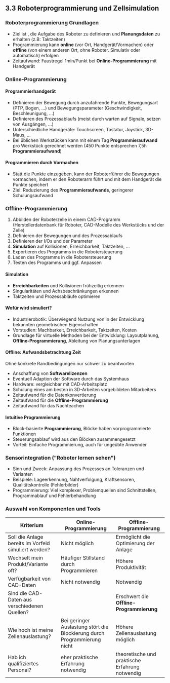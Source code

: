 ## 3.3 Roboterprogrammierung und Zellsimulation

### Roboterprogrammierung Grundlagen

- Ziel ist , die Aufgabe des Roboter zu definieren und **Planungsdaten** zu erhalten (z.B: Taktzeiten)
- Programmierung kann **online** (vor Ort, Handgerät/Vormachen) oder **offline** (von einem anderen Ort, ohne Roboter. Simulativ oder automatisch) erfolgen
- Zeitaufwand: Faustregel 1min/Punkt bei **Online-Programmierung** mit Handgerät

### Online-Programmierung

#### Programmierhandgerät

- Definieren der Bewegung durch anzufahrende Punkte, Bewegungsart (PTP, Bogen, ...) und Bewegungsparameter (Geschwindigkeit, Beschleunigung, ...)
- Definieren des Prozessablaufs (meist durch warten auf Signale, setzen von Ausgängen, ...)
- Unterschiedliche Handgeräte: Touchscreen, Tastatur, Joystick, 3D-Maus, ...
- Bei üblichen Werkstücken kann mit einem Tag **Programmieraufwand** pro Werkstück gerechnet werden (450 Punkte entsprechen 7,5h **Programmieraufwand**)

#### Programmieren durch Vormachen

- Statt die Punkte einzugeben, kann der Roboterführer die Bewegungen vormachen, indem er den Roboterarm führt und mit dem Handgerät die Punkte speichert
- Ziel: Reduzierung des **Programmieraufwands**, geringerer Schulungsaufwand

### Offline-Programmierung

1. Abbilden der Roboterzelle in einem CAD-Programm (Herstellerdatenbank für Roboter, CAD-Modelle des Werkstücks und der Zelle)
1. Definieren der Bewegungen und des Prozessablaufs
1. Definieren der I/Os und der Parameter
1. **Simulation** auf Kollisionen, Erreichbarkeit, Taktzeiten, ...
1. Exportieren des Programms in die Robotersteuerung
1. Laden des Programms in die Robotersteuerung
1. Testen des Programms und ggf. Anpassen

#### Simulation

- **Erreichbarkeiten** und Kollisionen frühzeitig erkennen
- Singularitäten und Achsbeschränkungen erkennen
- Taktzeiten und Prozessabläufe optimieren

#### Wofür wird simuliert?

- Industrierobotik: Überwiegend Nutzung von in der Entwicklung bekannten geometrischen Eigenschaften
- Vorstudien: Machbarkeit, Erreichbarkeit, Taktzeiten, Kosten
- Grundlage für virtuelle Methoden bei der Entwicklung: Layoutplanung, **Offline-Programmierung**, Ableitung von Planungsunterlagen

#### Offline: Aufwandsbetrachtung Zeit

Ohne konkrete Randbedingungen nur schwer zu beantworten

- Anschaffung von **Softwarelizenzen**
- Eventuell Adaption der Software durch das Systemhaus
- Hardware: vergleichbar mit CAD-Arbeitsplatz
- Schulung eines am besten in 3D-Arbeiten vorgebildeten Mitarbeiters
- Zeitaufwand für die Datenkonvertierung
- Zeitaufwand für die **Offline-Programmierung**
- Zeitaufwand für das Nachteachen

#### Intuitive Programmierung

- Block-basierte **Programmierung**, Blöcke haben vorprogrammierte Funktionen
- Steuerungsablauf wird aus den Blöcken zusammengesetzt
- Vorteil: Einfache Programmierung, auch für ungeübte Anwender

### Sensorintegration ("Roboter lernen sehen")

- Sinn und Zweck: Anpassung des Prozesses an Toleranzen und Varianten
- Beispiele: Lageerkennung, Nahtverfolgung, Kraftsensoren, Qualitätskontrolle (Fehlerbilder)
- Programmierung: Viel komplexer, Problemquellen sind Schnittstellen, Programmablauf und Fehlerbehandlung

### Auswahl von Komponenten und Tools

| Kriterium | **Online-Programmierung** | **Offline-Programmierung** |
| --- | --- | --- |
| Soll die Anlage bereits im Vorfeld simuliert werden? | Nicht möglich | Ermöglicht die Optimierung der Anlage |
| Wechselt mein Produkt/Variante oft? | Häufiger Stillstand durch Programmieren | Höhere Produktivität |
| Verfügbarkeit von CAD-Daten | Nicht notwendig | Notwendig |
| Sind die CAD-Daten aus verschiedenen Quellen? |  | Erschwert die **Offline-Programmierung** |
| Wie hoch ist meine Zellenauslastung? | Bei geringer Auslastung stört die Blockierung durch Programmierung nicht | Höhere Zellenauslastung möglich |
| Hab ich qualifiziertes Personal? | eher praktische Erfahrung notwendig | theoretische und praktische Erfahrung notwendig |
